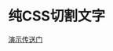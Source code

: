 # 纯CSS切割文字  

[演示传送门](http://htmlpreview.github.io/?https://github.com/fog3211/demo/blob/branch13/index.html)  
